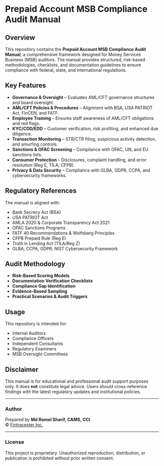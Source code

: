 # Prepaid Account MSB Compliance Audit Manual

## Overview
This repository contains the **Prepaid Account MSB Compliance Audit Manual**, a comprehensive framework designed for Money Services Business (MSB) auditors. The manual provides structured, risk-based methodologies, checklists, and documentation guidelines to ensure compliance with federal, state, and international regulations.

## Key Features
- **Governance & Oversight** – Evaluates AML/CFT governance structures and board oversight.
- **AML/CFT Policies & Procedures** – Alignment with BSA, USA PATRIOT Act, FinCEN, and FATF.
- **Employee Training** – Ensures staff awareness of AML/CFT obligations and red flags.
- **KYC/CDD/EDD** – Customer verification, risk profiling, and enhanced due diligence.
- **Transaction Monitoring** – STR/CTR filing, suspicious activity detection, and smurfing controls.
- **Sanctions & OFAC Screening** – Compliance with OFAC, UN, and EU sanctions lists.
- **Consumer Protection** – Disclosures, complaint handling, and error resolution (Reg E, TILA, CFPB).
- **Privacy & Data Security** – Compliance with GLBA, GDPR, CCPA, and cybersecurity frameworks.

## Regulatory References
The manual is aligned with:
- Bank Secrecy Act (BSA)
- USA PATRIOT Act
- AMLA 2020 & Corporate Transparency Act 2021
- OFAC Sanctions Programs
- FATF 40 Recommendations & Wolfsberg Principles
- CFPB Prepaid Rule (Reg E)
- Truth in Lending Act (TILA/Reg Z)
- GLBA, CCPA, GDPR, NIST Cybersecurity Framework

## Audit Methodology
- **Risk-Based Scoring Models**
- **Documentation Verification Checklists**
- **Compliance Gap Identification**
- **Evidence-Based Sampling**
- **Practical Scenarios & Audit Triggers**

## Usage
This repository is intended for:
- Internal Auditors
- Compliance Officers
- Independent Consultants
- Regulatory Examiners
- MSB Oversight Committees

## Disclaimer
This manual is for educational and professional audit support purposes only. It does **not** constitute legal advice. Users should cross-reference findings with the latest regulatory updates and institutional policies.

---

### Author
Prepared by **Md Romel Sharif, CAMS, CCI**  
© [Fintracester Inc.](http://www.fintracester.com)

---

### License
This project is proprietary. Unauthorized reproduction, distribution, or publication is prohibited without prior written consent.
